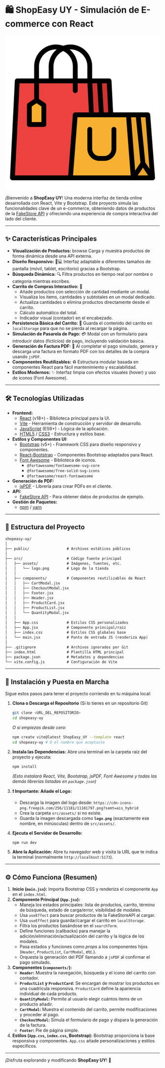 
# 🛍️ ShopEasy UY - Simulación de E-commerce con React

![ShopEasy UY Logo](src/assets/logo.png) <!-- Asegúrate que la ruta sea correcta si mueves el README -->

¡Bienvenido a **ShopEasy UY**! Una moderna interfaz de tienda online desarrollada con React, Vite y Bootstrap. Este proyecto simula las funcionalidades clave de un e-commerce, obteniendo datos de productos de la [FakeStore API](https://fakestoreapi.com/) y ofreciendo una experiencia de compra interactiva del lado del cliente.

---

## ✨ Características Principales

*   **Visualización de Productos:**  browse Carga y muestra productos de forma dinámica desde una API externa.
*   **Diseño Responsivo:** 📱💻 Interfaz adaptable a diferentes tamaños de pantalla (móvil, tablet, escritorio) gracias a Bootstrap.
*   **Búsqueda Dinámica:** 🔍 Filtra productos en tiempo real por nombre o categoría mientras escribes.
*   **Carrito de Compras Interactivo:** 🛒
    *   Añade productos con selección de cantidad mediante un modal.
    *   Visualiza los items, cantidades y subtotales en un modal dedicado.
    *   Actualiza cantidades o elimina productos directamente desde el carrito.
    *   Cálculo automático del total.
    *   Indicador visual (contador) en el encabezado.
*   **Persistencia Básica del Carrito:** 💾 Guarda el contenido del carrito en `localStorage` para que no se pierda al recargar la página.
*   **Simulación de Pasarela de Pago:** 💳 Modal con un formulario para introducir datos (ficticios) de pago, incluyendo validación básica.
*   **Generación de Factura PDF:** 📄 Al completar el pago simulado, genera y descarga una factura en formato PDF con los detalles de la compra usando `jsPDF`.
*   **Componentes Reutilizables:** ♻️ Estructura modular basada en componentes React para fácil mantenimiento y escalabilidad.
*   **Estilos Modernos:** ✨ Interfaz limpia con efectos visuales (hover) y uso de iconos (Font Awesome).

---

## 🛠️ Tecnologías Utilizadas

*   **Frontend:**
    *   [React](https://reactjs.org/) (v18+) - Biblioteca principal para la UI.
    *   [Vite](https://vitejs.dev/) - Herramienta de construcción y servidor de desarrollo.
    *   [JavaScript](https://developer.mozilla.org/es/docs/Web/JavaScript) (ES6+) - Lógica de la aplicación.
    *   [HTML5](https://developer.mozilla.org/es/docs/Web/Guide/HTML/HTML5) / [CSS3](https://developer.mozilla.org/es/docs/Web/CSS) - Estructura y estilos base.
*   **Estilos y Componentes UI:**
    *   [Bootstrap](https://getbootstrap.com/) (v5+) - Framework CSS para diseño responsivo y componentes.
    *   [React-Bootstrap](https://react-bootstrap.github.io/) - Componentes Bootstrap adaptados para React.
    *   [Font Awesome](https://fontawesome.com/) - Biblioteca de iconos.
        *   `@fortawesome/fontawesome-svg-core`
        *   `@fortawesome/free-solid-svg-icons`
        *   `@fortawesome/react-fontawesome`
*   **Generación de PDF:**
    *   [jsPDF](https://github.com/parallax/jsPDF) - Librería para crear PDFs en el cliente.
*   **API:**
    *   [FakeStore API](https://fakestoreapi.com/) - Para obtener datos de productos de ejemplo.
*   **Gestión de Paquetes:**
    *   [npm](https://www.npmjs.com/) / [yarn](https://yarnpkg.com/)

---

## 📂 Estructura del Proyecto

```
shopeasy-uy/
│
├── public/                 # Archivos estáticos públicos
│
├── src/                    # Código fuente principal
│   ├── assets/             # Imágenes, fuentes, etc.
│   │   └── logo.png        # Logo de la tienda
│   │
│   ├── components/         # Componentes reutilizables de React
│   │   ├── CartModal.jsx
│   │   ├── CheckoutModal.jsx
│   │   ├── Footer.jsx
│   │   ├── Header.jsx
│   │   ├── ProductCard.jsx
│   │   ├── ProductList.jsx
│   │   └── QuantityModal.jsx
│   │
│   ├── App.css             # Estilos CSS personalizados
│   ├── App.jsx             # Componente principal/raíz
│   ├── index.css           # Estilos CSS globales base
│   └── main.jsx            # Punto de entrada JS (renderiza App)
│
├── .gitignore              # Archivos ignorados por Git
├── index.html              # Plantilla HTML principal
├── package.json            # Metadatos y dependencias
└── vite.config.js          # Configuración de Vite
```

---

## 🚀 Instalación y Puesta en Marcha

Sigue estos pasos para tener el proyecto corriendo en tu máquina local:

1.  **Clona o Descarga el Repositorio** (Si lo tienes en un repositorio Git)
    ```bash
    git clone <URL_DEL_REPOSITORIO>
    cd shopeasy-uy
    ```
    *O si empiezas desde cero:*
    ```bash
    npm create vite@latest ShopEasy_UY --template react
    cd shopeasy-uy # O el nombre que aceptaste
    ```

2.  **Instala las Dependencias:**
    Abre una terminal en la carpeta raíz del proyecto y ejecuta:
    ```bash
    npm install
    ```
    *(Esto instalará React, Vite, Bootstrap, jsPDF, Font Awesome y todas las demás librerías listadas en `package.json`)*

3.  **❗ Importante: Añade el Logo:**
    *   Descarga la imagen del logo desde: `https://cdn-icons-png.freepik.com/256/11181/11181797.png?semt=ais_hybrid`
    *   Crea la carpeta `src/assets/` si no existe.
    *   Guarda la imagen descargada como **`logo.png`** (exactamente ese nombre, en minúsculas) dentro de `src/assets/`.

4.  **Ejecuta el Servidor de Desarrollo:**
    ```bash
    npm run dev
    ```

5.  **Abre la Aplicación:**
    Abre tu navegador web y visita la URL que te indica la terminal (normalmente `http://localhost:5173`).

---

## ⚙️ Cómo Funciona (Resumen)

1.  **Inicio (`main.jsx`):** Importa Bootstrap CSS y renderiza el componente `App` en el `index.html`.
2.  **Componente Principal (`App.jsx`):**
    *   Maneja los estados principales: lista de productos, carrito, término de búsqueda, estado de carga/error, visibilidad de modales.
    *   Usa `useEffect` para buscar productos de la FakeStoreAPI al cargar.
    *   Usa `useEffect` para guardar/cargar el carrito en `localStorage`.
    *   Filtra los productos basándose en el `searchTerm`.
    *   Define funciones (callbacks) para manejar la adición/eliminación/actualización del carrito y la lógica de los modales.
    *   Pasa estados y funciones como *props* a los componentes hijos (`Header`, `ProductList`, `CartModal`, etc.).
    *   Orquesta la generación del PDF llamando a `jsPDF` al confirmar el pago simulado.
3.  **Componentes (`components/`):**
    *   **`Header`:** Muestra la navegación, búsqueda y el icono del carrito con contador.
    *   **`ProductList` y `ProductCard`:** Se encargan de mostrar los productos en una cuadrícula responsiva. `ProductCard` define la apariencia individual de cada producto.
    *   **`QuantityModal`:** Permite al usuario elegir cuántos items de un producto añadir.
    *   **`CartModal`:** Muestra el contenido del carrito, permite modificaciones y proceder al pago.
    *   **`CheckoutModal`:** Simula el formulario de pago y dispara la generación de la factura.
    *   **`Footer`:** Pie de página simple.
4.  **Estilos (`App.css`, `index.css`, Bootstrap):** Bootstrap proporciona la base responsiva y componentes. `App.css` añade personalizaciones y estilos específicos.

---

¡Disfruta explorando y modificando **ShopEasy UY**! 🎉
